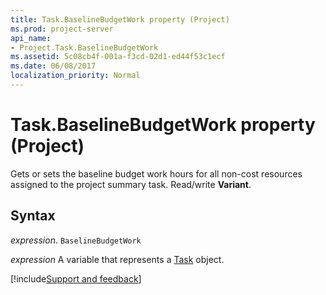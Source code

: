 ```yaml
---
title: Task.BaselineBudgetWork property (Project)
ms.prod: project-server
api_name:
- Project.Task.BaselineBudgetWork
ms.assetid: 5c08cb4f-001a-f3cd-02d1-ed44f53c1ecf
ms.date: 06/08/2017
localization_priority: Normal
---
```



# Task.BaselineBudgetWork property (Project)

Gets or sets the baseline budget work hours for all non-cost resources assigned to the project summary task. Read/write  **Variant**.


## Syntax

_expression_. `BaselineBudgetWork`

_expression_ A variable that represents a [Task](./Project.Task.md) object.

[!include[Support and feedback](~/includes/feedback-boilerplate.md)]